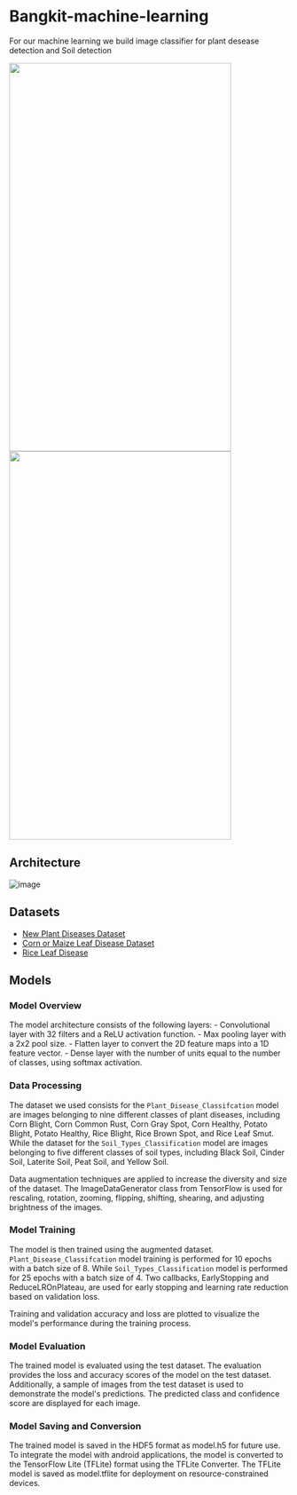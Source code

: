 # Bangkit-machine-learning

For our machine learning we build image classifier for plant desease detection and Soil detection

<img src="https://github.com/Terrafarms/bangkit-machine-learning/assets/66078837/71a15c02-e1d8-49ed-8336-67b1de7e8a60"  width="400" height="700">
<img src="https://github.com/Terrafarms/bangkit-machine-learning/assets/66078837/adcae47f-6d06-4ba4-9b13-fea0facb5190"  width="400" height="700">

## Architecture

![image](https://github.com/Terrafarms/bangkit-machine-learning/assets/66078837/986cd74b-3062-43bc-84de-b5a125663e97)


## Datasets
* [New Plant Diseases Dataset](https://www.kaggle.com/datasets/vipoooool/new-plant-diseases-dataset)
* [Corn or Maize Leaf Disease Dataset](https://www.kaggle.com/datasets/smaranjitghose/corn-or-maize-leaf-disease-dataset)
* [Rice Leaf Disease](https://www.kaggle.com/datasets/vbookshelf/rice-leaf-diseases)


## Models

### Model Overview

The model architecture consists of the following layers:
    - Convolutional layer with 32 filters and a ReLU activation function.
    - Max pooling layer with a 2x2 pool size.
    - Flatten layer to convert the 2D feature maps into a 1D feature vector.
    - Dense layer with the number of units equal to the number of classes, using softmax activation.

### Data Processing

The dataset we used consists for the `Plant_Disease_Classifcation` model are images belonging to nine different classes of plant diseases, including Corn Blight, Corn Common Rust, Corn Gray Spot, Corn Healthy, Potato Blight, Potato Healthy, Rice Blight, Rice Brown Spot, and Rice Leaf Smut. While the dataset for the `Soil_Types_Classification` model are images belonging to five different classes of soil types, including Black Soil, Cinder Soil, Laterite Soil, Peat Soil, and Yellow Soil.

Data augmentation techniques are applied to increase the diversity and size of the dataset. The ImageDataGenerator class from TensorFlow is used for rescaling, rotation, zooming, flipping, shifting, shearing, and adjusting brightness of the images.

### Model Training

The model is then trained using the augmented dataset. `Plant_Disease_Classifcation` model training is performed for 10 epochs with a batch size of 8. While `Soil_Types_Classification` model is performed for 25 epochs with a batch size of 4.  Two callbacks, EarlyStopping and ReduceLROnPlateau, are used for early stopping and learning rate reduction based on validation loss.

Training and validation accuracy and loss are plotted to visualize the model's performance during the training process.

### Model Evaluation

The trained model is evaluated using the test dataset. The evaluation provides the loss and accuracy scores of the model on the test dataset. Additionally, a sample of images from the test dataset is used to demonstrate the model's predictions. The predicted class and confidence score are displayed for each image.

### Model Saving and Conversion

The trained model is saved in the HDF5 format as model.h5 for future use. To integrate the model with android applications, the model is converted to the TensorFlow Lite (TFLite) format using the TFLite Converter. The TFLite model is saved as model.tflite for deployment on resource-constrained devices.